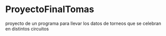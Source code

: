 # ProyectoFinalTomas
proyecto de un programa para llevar los datos de torneos que se celebran en distintos circuitos
